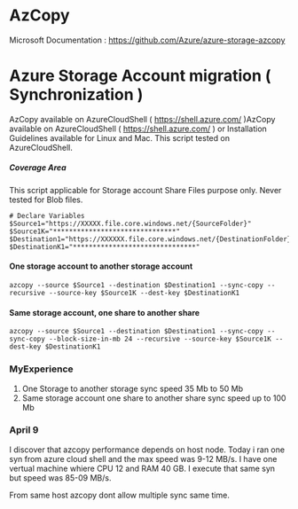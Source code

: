 # AzCopy
Microsoft Documentation : https://github.com/Azure/azure-storage-azcopy


# Azure Storage Account migration ( Synchronization )

AzCopy available on AzureCloudShell ( https://shell.azure.com/ )AzCopy available on AzureCloudShell ( https://shell.azure.com/ ) or Installation Guidelines available for Linux and Mac. This script tested on AzureCloudShell. 

##### Coverage Area
This script applicable for Storage account Share Files purpose only. Never tested for Blob files.

``` Azure
# Declare Variables
$Source1="https://XXXXX.file.core.windows.net/{SourceFolder}"
$Source1K="*******************************"
$Destination1="https://XXXXXX.file.core.windows.net/{DestinationFolder}"
$DestinationK1="*******************************"
```
#### One storage account to another storage account
```
azcopy --source $Source1 --destination $Destination1 --sync-copy --recursive --source-key $Source1K --dest-key $DestinationK1
```

#### Same storage account, one share to another share
```
azcopy --source $Source1 --destination $Destination1 --sync-copy --sync-copy --block-size-in-mb 24 --recursive --source-key $Source1K --dest-key $DestinationK1
```

### MyExperience
1. One Storage to another storage sync speed 35 Mb to 50 Mb
2. Same storage account one share to another share sync speed up to 100 Mb


### April 9 
I discover that azcopy performance depends on host node. Today i ran one syn from azure cloud shell and the max speed was 9-12 MB/s. I have one vertual machine whiere CPU 12 and RAM 40 GB. I execute that same syn but speed was 85-09 MB/s. 

From same host azcopy dont allow multiple sync same time. 
